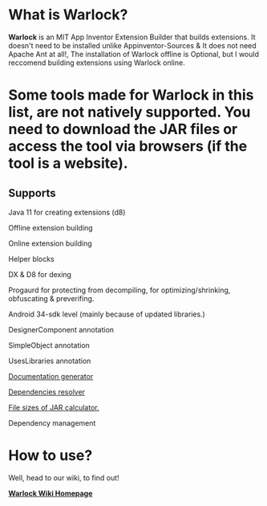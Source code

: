 # What is Warlock?

**Warlock** is an MIT App Inventor Extension Builder that builds extensions. It doesn't need to be installed unlike Appinventor-Sources & It does not need Apache Ant at all!, The installation of Warlock offline is Optional, but I would reccomend building extensions using Warlock online.

# Some tools made for Warlock in this list, are not natively supported. You need to download the JAR files or access the tool via browsers (if the tool is a website).
## Supports
Java 11 for creating extensions (d8)

Offline extension building

Online extension building

Helper blocks

DX & D8 for dexing

Progaurd for protecting from decompiling, for optimizing/shrinking, obfuscating & preverifing.

Android 34-sdk level (mainly because of updated libraries.)

DesignerComponent annotation

SimpleObject annotation

UsesLibraries annotation

<a href="https://philippinedeveloper.github.io/DocumentationWarlock/">Documentation generator</a>

<a href="https://github.com/philippinedeveloper/WarlockDependencyResolver/releases/download/1/WarlockDependencyResolver.jar">Dependencies resolver</a>

<a href="https://github.com/philippinedeveloper/JarFileSizeCalculator/releases/download/1.0.0/JarFileSizeCalculator.jar">File sizes of JAR calculator.</a> 

Dependency management

# How to use?

Well, head to our wiki, to find out!

<a href="https://github.com/philippinedeveloper/WarlockExtensionCompiler/wiki"><b>Warlock Wiki Homepage</b></a>
